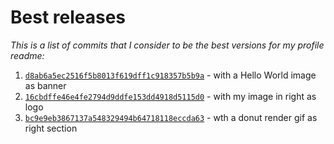 # Best releases 

_This is a list of commits that I consider to be the best versions for my profile readme:_

1. [```d8ab6a5ec2516f5b8013f619dff1c918357b5b9a```](https://github.com/RanitManik/ranitmanik/tree/0030e2362f4122fe45e724d3839bc9484cdfb1ac) - with a Hello World image as banner
2. [```16cbdffe46e4fe2794d9ddfe153dd4918d5115d0```](https://github.com/RanitManik/ranitmanik/tree/16cbdffe46e4fe2794d9ddfe153dd4918d5115d0) - with my image in right as logo
3. [```bc9e9eb3867137a548329494b64718118eccda63```](https://github.com/RanitManik/ranitmanik/tree/bc9e9eb3867137a548329494b64718118eccda63) - wth a donut render gif as right section
